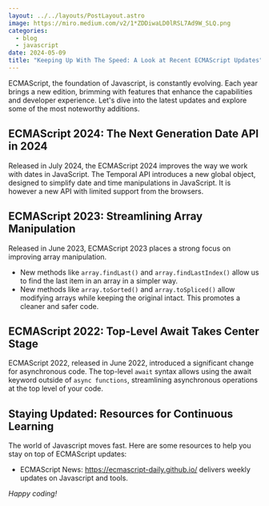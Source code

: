 ```yaml
---
layout: ../../layouts/PostLayout.astro
image: https://miro.medium.com/v2/1*ZDDiwaLD0lRSL7Ad9W_SLQ.png
categories:
  - blog
  - javascript
date: 2024-05-09
title: "Keeping Up With The Speed: A Look at Recent ECMAScript Updates"
---
```

ECMAScript, the foundation of Javascript, is constantly evolving. Each year brings a new
edition, brimming with features that enhance the capabilities and developer experience.
Let's dive into the latest updates and explore some of the most noteworthy additions.

## ECMAScript 2024: The Next Generation Date API in 2024
Released in July 2024, the ECMAScript 2024 improves the way we work with dates in JavaScript.
The Temporal API introduces a new global object, designed to simplify date and time manipulations in JavaScript.
It is however a new API with limited support from the browsers.

## ECMAScript 2023: Streamlining Array Manipulation

Released in June 2023, ECMAScript 2023 places a strong focus on improving array
manipulation. 
- New methods like `array.findLast()` and `array.findLastIndex()` allow us to find the last item in an array in a simpler way.
- New methods like `array.toSorted()` and `array.toSpliced()` allow
  modifying arrays while keeping the original intact.
This promotes a cleaner and safer code.

## ECMAScript 2022: Top-Level Await Takes Center Stage

ECMAScript 2022, released in June 2022, introduced a significant change for asynchronous code. The top-level `await` syntax allows using the await keyword outside of `async functions`, streamlining asynchronous operations at the top level of your code.

## Staying Updated: Resources for Continuous Learning

  The world of Javascript moves fast. Here are some resources to help you stay on top of
  ECMAScript updates:

* ECMAScript News: https://ecmascript-daily.github.io/ delivers weekly updates on Javascript
  and tools.

*Happy coding!*
